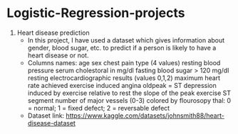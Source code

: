 # Logistic-Regression-projects
1) Heart disease prediction
   - In this project, I have used a dataset which gives information about gender, blood sugar, etc. to predict if a person is likely to have a heart disease or not.
   - Columns names: age
                    sex
                    chest pain type (4 values)
                    resting blood pressure
                    serum cholestoral in mg/dl
                    fasting blood sugar > 120 mg/dl
                    resting electrocardiographic results (values 0,1,2)
                    maximum heart rate achieved
                    exercise induced angina
                    oldpeak = ST depression induced by exercise relative to rest
                    the slope of the peak exercise ST segment
                    number of major vessels (0-3) colored by flourosopy
                    thal: 0 = normal; 1 = fixed defect; 2 = reversable defect
    - Dataset link: https://www.kaggle.com/datasets/johnsmith88/heart-disease-dataset 
